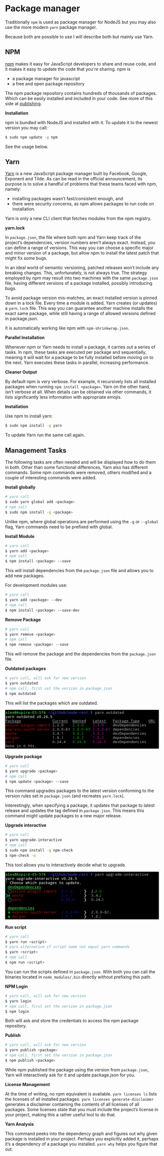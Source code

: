 # Package manager

Traditionally `npm` is used as package manager for NodeJS but you may also use the
more modern `yarn` package manager.

Because both are possible to use I will describe both but mainly use Yarn.


## NPM

[npm](https://docs.npmjs.com) makes it easy for JavaScript developers to share and
reuse code, and it makes it easy to update the code that you're sharing. npm is
- a package manager for javascript
- a free and open package repository

The npm package repository contains hundreds of thousands of packages. Which can
be easily installed and included in your code. See more of this side at
[publishing](../environment/publish.md).

__Installation__

npm is bundled with NodeJS and installed with it. To update it to the newest version
you may call:

```bash
$ sudo npm update -g npm
```

See the usage below.


## Yarn

[Yarn](https://yarnpkg.com) is a new JavaScript package manager built by Facebook,
Google, Exponent and Tilde. As can be read in the official announcement, its purpose
is to solve a handful of problems that these teams faced with npm, namely:

- installing packages wasn’t fast/consistent enough, and
- there were security concerns, as npm allows packages to run code on installation.

Yarn is only a new CLI client that fetches modules from the npm registry.

__yarn.lock__

In `package.json`, the file where both npm and Yarn keep track of the project’s
dependencies, version numbers aren’t always exact. Instead, you can define a range
of versions. This way you can choose a specific major and minor version of a package,
but allow npm to install the latest patch that might fix some bugs.

In an ideal world of semantic versioning, patched releases won’t include any breaking
changes. This, unfortunately, is not always true. The strategy employed by npm may
result into two machines with the same `package.json` file, having different versions
of a package installed, possibly introducing bugs.

To avoid package version mis-matches, an exact installed version is pinned down in a
lock file. Every time a module is added, Yarn creates (or updates) a `yarn.lock` file.
This way you can guarantee another machine installs the exact same package, while
still having a range of allowed versions defined in package.json.

It is automatically working like npm with `npm-shrinkwrap.json`.

__Parallel Installation__

Whenever npm or Yarn needs to install a package, it carries out a series of tasks.
In npm, these tasks are executed per package and sequentially, meaning it will wait
for a package to be fully installed before moving on to the next. Yarn executes these
tasks in parallel, increasing performance.

__Cleaner Output__

By default npm is very verbose. For example, it recursively lists all installed packages
when running `npm install <package>`. Yarn on the other hand, isn’t verbose at all.
When details can be obtained via other commands, it lists significantly less information
with appropriate emojis.

__Installation__

Use npm to install yarn:

```bash
$ sudo npm install -g yarn
```

To update Yarn run the same call again.


## Management Tasks

The following tasks are often needed and will be displayed how to do them in both.
Other than some functional differences, Yarn also has different commands. Some npm
commands were removed, others modified and a couple of interesting commands were added.

__Install globally__

```bash
# yarn call
$ sudo yarn global add <package>
# npm call
$ sudo npm install -g <package>
```

Unlike npm, where global operations are performed using the `-g` or `--global` flag,
Yarn commands need to be prefixed with global.

__Install Module__

```bash
# yarn call
$ yarn add <package>
# npm call
$ npm install <package> --save
```

This will install dependencies from the `package.json` file and allows you to add
new packages.

For development modules use:

```bash
# yarn call
$ yarn add <package> --dev
# npm call
$ npm install <package> --save-dev
```

__Remove Package__

```bash
# yarn call
$ yarn remove <package>
# npm call
$ npm remove <package> --save
```

This will remove the package and the dependencies from the `package.json` file.

__Outdated packages__

```bash
# yarn call, will ask for new version
$ yarn outdated
# npm call, first set the version in package.json
$ npm outdated
```

This will list the packages which are outdated.

![npm outdated](npm-outdated.png)

__Upgrade package__

```bash
# yarn call
$ yarn upgrade <package>
# npm call
$ npm update <package> --save
```

This command upgrades packages to the latest version conforming to the version rules
set in `package.json` (and recreates `yarn.lock`).

Interestingly, when specifying a package, it updates that package to latest release
and updates the tag defined in `package.json`. This means this command might update
packages to a new major release.

__Upgrade interactive__

```bash
# yarn call
$ yarn upgrade-interactive
# npm call
$ sudo npm install -g npm-check
$ npm-check -u
```

This tool allows you to interactively decide what to upgrade.

![npm outdated](npm-upgrade-interactive.png)

__Run script__

```bash
# yarn call
$ yarn run <script>
# yarn alternative if script name not equal yarn commands
$ yarn <script>
# npm call
$ npm run <script>
```

You can run the scripts defined in `package.json`. With both you can call the
binaries located in `node_modules/.bin` directly without prefixing this path.

__NPM Login__

```bash
# yarn call, will ask for new version
$ yarn login
# npm call, first set the version in package.json
$ npm login
```

Both will ask and store the credentials to access the npm package repository.

__Publish__

```bash
# yarn call, will ask for new version
$ yarn publish <package>
# npm call, first set the version in package.json
$ npm publish <package>
```

While npm published the package using the version from `package.json`, Yarn will
interactively ask for it and update package.json for you.

__License Management__

At the time of writing, no npm equivalent is available. `yarn licenses ls` lists
the licenses of all installed packages. `yarn licenses generate-disclaimer` generates
a disclaimer containing the contents of all licenses of all packages. Some licenses
state that you must include the project’s license in your project, making this a rather
useful tool to do that.

__Yarn Analysis__

This command peeks into the dependency graph and figures out why given package is
installed in your project. Perhaps you explicitly added it, perhaps it’s a dependency
of a package you installed. `yarn why` helps you figure that out.
